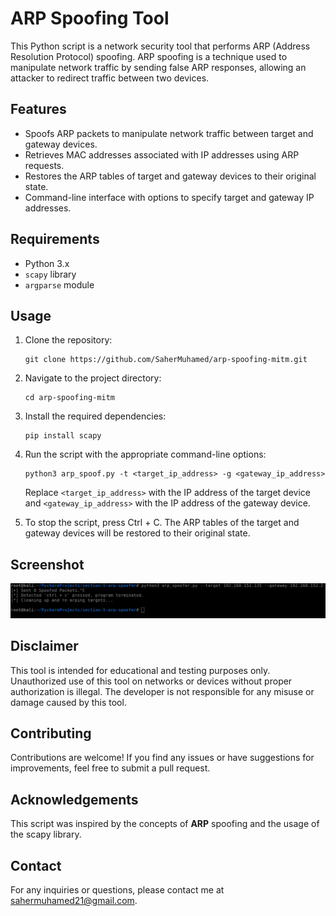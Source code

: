 # ARP Spoofing Tool

This Python script is a network security tool that performs ARP (Address Resolution Protocol) spoofing. ARP spoofing is a technique used to manipulate network traffic by sending false ARP responses, allowing an attacker to redirect traffic between two devices.

## Features
- Spoofs ARP packets to manipulate network traffic between target and gateway devices.
- Retrieves MAC addresses associated with IP addresses using ARP requests.
- Restores the ARP tables of target and gateway devices to their original state.
- Command-line interface with options to specify target and gateway IP addresses.

## Requirements
- Python 3.x
- `scapy` library
- `argparse` module

## Usage
1. Clone the repository:
    ```commandline
    git clone https://github.com/SaherMuhamed/arp-spoofing-mitm.git
    ```

2. Navigate to the project directory:
    ```commandline
    cd arp-spoofing-mitm
    ```
   
3. Install the required dependencies:
    ```commandline
    pip install scapy
    ```

4. Run the script with the appropriate command-line options:
    ```commandline
    python3 arp_spoof.py -t <target_ip_address> -g <gateway_ip_address>
    ```
    Replace `<target_ip_address>` with the IP address of the target device and `<gateway_ip_address>` with the IP address of the gateway device.

5. To stop the script, press Ctrl + C. The ARP tables of the target and gateway devices will be restored to their original state.

## Screenshot
![](screenshots/arp_spoof.png)

## Disclaimer
This tool is intended for educational and testing purposes only. Unauthorized use of this tool on networks or devices without proper authorization is illegal. The developer is not responsible for any misuse or damage caused by this tool.

## Contributing
Contributions are welcome! If you find any issues or have suggestions for improvements, feel free to submit a pull request.

## Acknowledgements
This script was inspired by the concepts of **ARP** spoofing and the usage of the scapy library.

## Contact
For any inquiries or questions, please contact me at sahermuhamed21@gmail.com.
